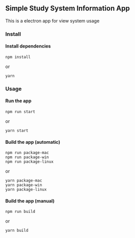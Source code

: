 ## Simple Study System Information App

This is a electron app for view system usage

### Install

#### Install dependencies

```
npm install
```

or

```
yarn
```

### Usage

#### Run the app

```
npm run start
```

or

```
yarn start
```

#### Build the app (automatic)

```
npm run package-mac
npm run package-win
npm run package-linux
```

or

```
yarn package-mac
yarn package-win
yarn package-linux
```

#### Build the app (manual)

```
npm run build
```

or

```
yarn build
```

